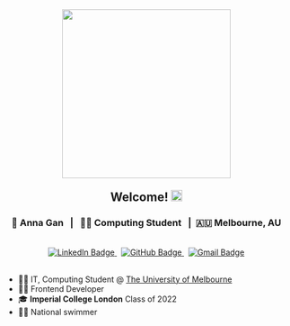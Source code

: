 <div id='header' align='center'>
  <div id='header-content' align='center'>
    <h2><img src='https://github.com/annaxjgan/annaxjgan/assets/125049826/53966c55-40a4-42ef-b1b6-5eb3d57d8777' height='300' />
      <p>Welcome! <img src="https://media.giphy.com/media/hvRJCLFzcasrR4ia7z/giphy.gif" width='20'/></p>
    </h2>
  </div>
  
  <div id='my-details'>
    <h3> 👩 Anna Gan &nbsp; | &nbsp; 👩‍💻 Computing Student &nbsp; | &nbsp;🇦🇺 Melbourne, AU</h3>
  </div>

  <br />
  
  <div id='social-medias'>
    <a href='https://www.linkedin.com/in/annagan/'>
      <img src='https://img.shields.io/badge/LinkedIn-blue?style=for-the-badge&logo=linkedin&logoColor=white' alt='LinkedIn Badge'/>
    </a>
    &nbsp;
    <a href='mailto:annaxjgan@gmail.com'>
      <img src='https://img.shields.io/badge/GitHub-purple?style=for-the-badge&logo=github&logoColor=white](https://img.shields.io/badge/Gmail-D14836?style=for-the-badge&logo=gmail&logoColor=white' alt='GitHub Badge'/>
    </a>
    &nbsp;
    <a href='https://github.com/annaxjgan'>
      <img src='https://img.shields.io/badge/GitHub-purple?style=for-the-badge&logo=github&logoColor=white' alt='Gmail Badge'/>
    </a>
  </div>
  
  </br>
  
  <div id='about-me' align='left'>
      <ul>
        <li>👩‍💻 IT, Computing Student @ <a href='[https://www.kubrickgroup.com/uk/](https://study.unimelb.edu.au/find/courses/graduate/master-of-information-technology/)'>The University of Melbourne</a></li>
        <li>🏊‍♀️ Frontend Developer</li>
        <li>🎓 <b>Imperial College London</b> Class of 2022 </li>
        <li>🏊‍♀️ National swimmer</li>
      </ul>
  </div>
  
</div>
